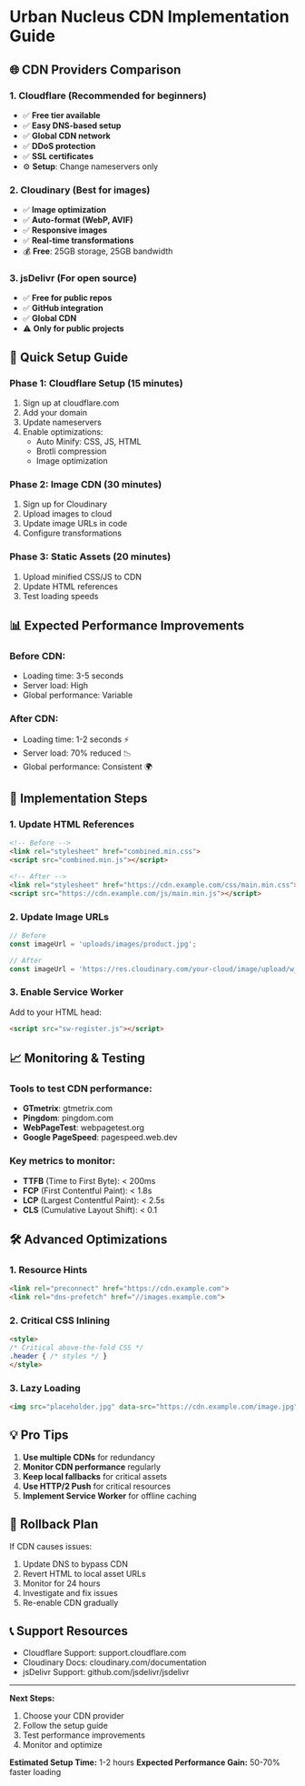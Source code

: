 
# Urban Nucleus CDN Implementation Guide

## 🌐 CDN Providers Comparison

### 1. Cloudflare (Recommended for beginners)
- ✅ **Free tier available**
- ✅ **Easy DNS-based setup**
- ✅ **Global CDN network**
- ✅ **DDoS protection**
- ✅ **SSL certificates**
- ⚙️ **Setup**: Change nameservers only

### 2. Cloudinary (Best for images)
- ✅ **Image optimization**
- ✅ **Auto-format (WebP, AVIF)**
- ✅ **Responsive images**
- ✅ **Real-time transformations**
- 💰 **Free**: 25GB storage, 25GB bandwidth

### 3. jsDelivr (For open source)
- ✅ **Free for public repos**
- ✅ **GitHub integration**
- ✅ **Global CDN**
- ⚠️ **Only for public projects**

## 🚀 Quick Setup Guide

### Phase 1: Cloudflare Setup (15 minutes)
1. Sign up at cloudflare.com
2. Add your domain
3. Update nameservers
4. Enable optimizations:
   - Auto Minify: CSS, JS, HTML
   - Brotli compression
   - Image optimization

### Phase 2: Image CDN (30 minutes)
1. Sign up for Cloudinary
2. Upload images to cloud
3. Update image URLs in code
4. Configure transformations

### Phase 3: Static Assets (20 minutes)
1. Upload minified CSS/JS to CDN
2. Update HTML references
3. Test loading speeds

## 📊 Expected Performance Improvements

### Before CDN:
- Loading time: 3-5 seconds
- Server load: High
- Global performance: Variable

### After CDN:
- Loading time: 1-2 seconds ⚡
- Server load: 70% reduced 📉
- Global performance: Consistent 🌍

## 🔧 Implementation Steps

### 1. Update HTML References
```html
<!-- Before -->
<link rel="stylesheet" href="combined.min.css">
<script src="combined.min.js"></script>

<!-- After -->
<link rel="stylesheet" href="https://cdn.example.com/css/main.min.css">
<script src="https://cdn.example.com/js/main.min.js"></script>
```

### 2. Update Image URLs
```javascript
// Before
const imageUrl = 'uploads/images/product.jpg';

// After
const imageUrl = 'https://res.cloudinary.com/your-cloud/image/upload/w_400,f_auto,q_auto/product.jpg';
```

### 3. Enable Service Worker
Add to your HTML head:
```html
<script src="sw-register.js"></script>
```

## 📈 Monitoring & Testing

### Tools to test CDN performance:
- **GTmetrix**: gtmetrix.com
- **Pingdom**: pingdom.com
- **WebPageTest**: webpagetest.org
- **Google PageSpeed**: pagespeed.web.dev

### Key metrics to monitor:
- **TTFB** (Time to First Byte): < 200ms
- **FCP** (First Contentful Paint): < 1.8s
- **LCP** (Largest Contentful Paint): < 2.5s
- **CLS** (Cumulative Layout Shift): < 0.1

## 🛠️ Advanced Optimizations

### 1. Resource Hints
```html
<link rel="preconnect" href="https://cdn.example.com">
<link rel="dns-prefetch" href="//images.example.com">
```

### 2. Critical CSS Inlining
```html
<style>
/* Critical above-the-fold CSS */
.header { /* styles */ }
</style>
```

### 3. Lazy Loading
```html
<img src="placeholder.jpg" data-src="https://cdn.example.com/image.jpg" loading="lazy">
```

## 💡 Pro Tips

1. **Use multiple CDNs** for redundancy
2. **Monitor CDN performance** regularly
3. **Keep local fallbacks** for critical assets
4. **Use HTTP/2 Push** for critical resources
5. **Implement Service Worker** for offline caching

## 🔄 Rollback Plan

If CDN causes issues:
1. Update DNS to bypass CDN
2. Revert HTML to local asset URLs
3. Monitor for 24 hours
4. Investigate and fix issues
5. Re-enable CDN gradually

## 📞 Support Resources

- Cloudflare Support: support.cloudflare.com
- Cloudinary Docs: cloudinary.com/documentation
- jsDelivr Support: github.com/jsdelivr/jsdelivr

---

**Next Steps:**
1. Choose your CDN provider
2. Follow the setup guide
3. Test performance improvements
4. Monitor and optimize

**Estimated Setup Time:** 1-2 hours
**Expected Performance Gain:** 50-70% faster loading
